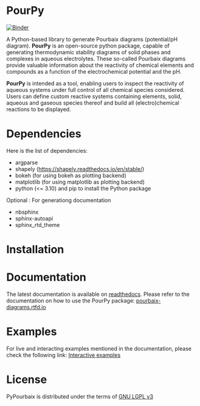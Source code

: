 PourPy
=============
[![Binder](https://mybinder.org/badge_logo.svg)](https://mybinder.org/v2/gl/cmbm-ethz%2Fpourbaix-diagrams/main?labpath=.%2Fexamples%2Fnotebooks%2Firon.ipynb)
	
A Python-based library to generate Pourbaix diagrams (potential/pH
diagram). **PourPy** is an open-source python package,
capable of generating thermodynamic stability diagrams of solid phases
and complexes in aqueous electrolytes. These so-called Pourbaix
diagrams provide valuable information about the reactivity of chemical
elements and compounds as a function of the electrochemical potential
and the pH.

**PourPy** is intended as a tool, enabling users to inspect
the reactivity of aqueous systems under full control of all chemical
species considered. Users can define custom reactive systems
containing elements, solid, aqueous and gaseous species thereof and
build all (electro)chemical reactions to be displayed.

Dependencies
===============
Here is the list of dependencies:
- argparse
- shapely (https://shapely.readthedocs.io/en/stable/)
- bokeh (for using bokeh as plotting backend)
- matplotlib (for using matplotlib as plotting backend)
- python (<= 3.10) and pip to install the Python package

Optional : For generationg documentation
- nbsphinx
- sphinx-autoapi
- sphinx_rtd_theme


Installation
===============

Documentation
=================
The latest documentation is available on
[readthedocs](https://readthedocs.org/). Please refer to the
documentation on how to use the PourPy package:
[pourbaix-diagrams.rtfd.io](https://pourbaix-diagrams.readthedocs.io/en/latest/)


Examples
==========

For live and interacting examples mentioned in the documentation, please check the following link:
[Interactive examples](https://mybinder.org/v2/gl/cmbm-ethz%2Fpourbaix-diagrams/a20c113396cf23bf1b642c8ccdacc74124a3db5f?urlpath=lab%2Ftree%2Fexamples%2Fnotebooks%2Firon.ipynb)

License
=========
PyPourbaix is distributed under the terms of [GNU LGPL v3](https://www.gnu.org/licenses/lgpl-3.0.en.html)

